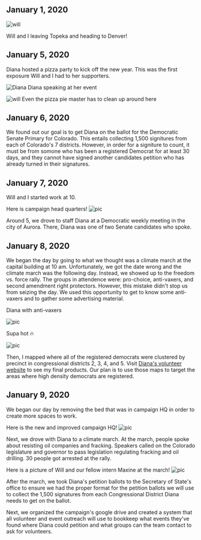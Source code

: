 ## January 1, 2020


![will](UNADJUSTEDNONRAW_thumb_21e8.jpg)

Will and I leaving Topeka and heading to Denver!

## January 5, 2020


Diana hosted a pizza party to kick off the new year. This was the first exposure Will and I had to her supporters. 

![Diana](UNADJUSTEDNONRAW_thumb_2218.jpg)
Diana speaking at her event 

![will](UNADJUSTEDNONRAW_thumb_221e.jpg)
Even the pizza pie master has to clean up around here

## January 6, 2020

We found out our goal is to get Diana on the ballot for the Democratic Senate Primary for Colorado. This entails collecting 1,500 signitures from each of Colorado's 7 districts. However, in order for a signiture to count, it must be from somone who has been a registered Democrat for at least 30 days, and they cannot have signed another candidates petition who has already turned in their signatures. 


## January 7, 2020

Will and I started work at 10.

Here is campaign head quarters!
![pic]()

Around 5, we drove to staff Diana at a Democratic weekly meeting in the city of Aurora. There, Diana was one of two Senate candidates who spoke. 


## January 8, 2020

We began the day by going to what we thought was a climate march at the capital building at 10 am. Unfortunately, we got the date wrong and the climate march was the following day. Instead, we showed up to the freedom vs. force rally. The groups in attendence were: pro-choice, anti-vaxers, and second amendment right protectors. However, this mistake didn't stop us from seizing the day. We used this opportunity to get to know some anti-vaxers and to gather some advertising material.

Diana with anti-vaxers

![pic](20200108_102705.jpg)


Supa hot :fire: 

![pic](UNADJUSTEDNONRAW_thumb_2273.jpg)


Then, I mapped where all of the registered democrats were clustered by precinct in congressional districts 2, 3, 4, and 5.
Visit [Diana's volunteer website](https://dianaforcolorado.github.io/volunteer.github.io/) to see my final products. Our plan is to use those maps to target the areas where high density democrats are registered.

## January 9, 2020

We began our day by removing the bed that was in campaign HQ in order to create more spaces to work. 

Here is the new and improved campaign HQ!
![pic]()

Next, we drove with Diana to a climate march. At the march, people spoke about resisting oil companies and fracking. Speakers called on the Colorado legislature and governor to pass legislation regulating fracking and oil drilling.  30 people got arrested at the rally.

Here is a picture of Will and our fellow intern Maxine at the march!
![pic](UNADJUSTEDNONRAW_thumb_2284.jpg)

After the march, we took Diana's petition ballots to the Secretary of State's office to ensure we had the proper format for the petition ballots we will use to collect the 1,500 signatures from each Congressional District Diana needs to get on the ballot.

Next, we organized the campaign's google drive and created a system that all volunteer and event outreach will use to bookkeep what events they've found where Diana could petition and what groups can the team contact to ask for volunteers.






